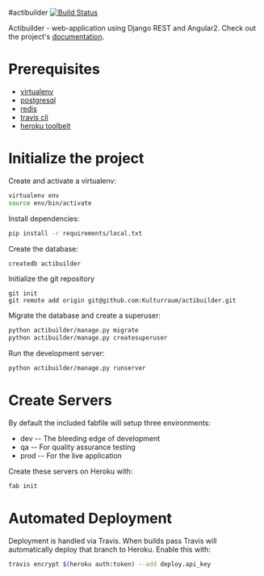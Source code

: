 #actibuilder
[![Build Status](https://travis-ci.org/Kulturraum/actibuilder.svg?branch=master)](https://travis-ci.org/Kulturraum/actibuilder)

Actibuilder - web-application using Django REST and Angular2. Check out the project's [documentation](http://Kulturraum.github.io/actibuilder/).

# Prerequisites
- [virtualenv](https://virtualenv.pypa.io/en/latest/)
- [postgresql](http://www.postgresql.org/)
- [redis](http://redis.io/)
- [travis cli](http://blog.travis-ci.com/2013-01-14-new-client/)
- [heroku toolbelt](https://toolbelt.heroku.com/)

# Initialize the project
Create and activate a virtualenv:

```bash
virtualenv env
source env/bin/activate
```
Install dependencies:

```bash
pip install -r requirements/local.txt
```
Create the database:

```bash
createdb actibuilder
```
Initialize the git repository

```
git init
git remote add origin git@github.com:Kulturraum/actibuilder.git
```

Migrate the database and create a superuser:
```bash
python actibuilder/manage.py migrate
python actibuilder/manage.py createsuperuser
```

Run the development server:
```bash
python actibuilder/manage.py runserver
```

# Create Servers
By default the included fabfile will setup three environments:

- dev -- The bleeding edge of development
- qa -- For quality assurance testing
- prod -- For the live application

Create these servers on Heroku with:

```bash
fab init
```

# Automated Deployment
Deployment is handled via Travis. When builds pass Travis will automatically deploy that branch to Heroku. Enable this with:
```bash
travis encrypt $(heroku auth:token) --add deploy.api_key
```
